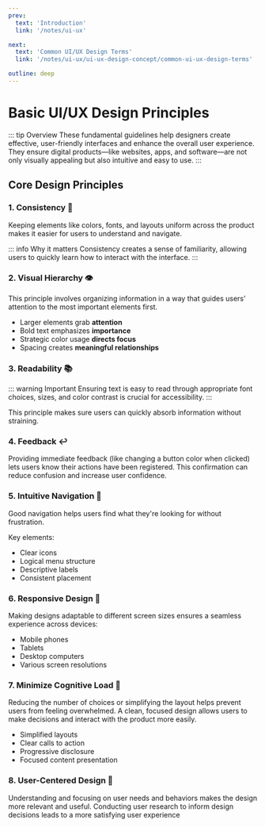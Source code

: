```yaml
---
prev:
  text: 'Introduction'
  link: '/notes/ui-ux'

next:
  text: 'Common UI/UX Design Terms'
  link: '/notes/ui-ux/ui-ux-design-concept/common-ui-ux-design-terms'

outline: deep
---
```


# Basic UI/UX Design Principles

::: tip Overview
These fundamental guidelines help designers create effective, user-friendly interfaces and enhance the overall user experience. They ensure digital products—like websites, apps, and software—are not only visually appealing but also intuitive and easy to use.
:::

## Core Design Principles

### 1. Consistency 🔄
Keeping elements like colors, fonts, and layouts uniform across the product makes it easier for users to understand and navigate. 

::: info Why it matters
Consistency creates a sense of familiarity, allowing users to quickly learn how to interact with the interface.
:::

### 2. Visual Hierarchy 👁️
This principle involves organizing information in a way that guides users' attention to the most important elements first. 

- Larger elements grab **attention**
- Bold text emphasizes **importance**
- Strategic color usage **directs focus**
- Spacing creates **meaningful relationships**

### 3. Readability 📚
::: warning Important
Ensuring text is easy to read through appropriate font choices, sizes, and color contrast is crucial for accessibility.
:::

This principle makes sure users can quickly absorb information without straining.

### 4. Feedback ↩️
Providing immediate feedback (like changing a button color when clicked) lets users know their actions have been registered. This confirmation can reduce confusion and increase user confidence.

### 5. Intuitive Navigation 🧭
Good navigation helps users find what they're looking for without frustration.

Key elements:
- Clear icons
- Logical menu structure
- Descriptive labels
- Consistent placement

### 6. Responsive Design 📱
Making designs adaptable to different screen sizes ensures a seamless experience across devices:
- Mobile phones
- Tablets
- Desktop computers
- Various screen resolutions

### 7. Minimize Cognitive Load 🧠
Reducing the number of choices or simplifying the layout helps prevent users from feeling overwhelmed. A clean, focused design allows users to make decisions and interact with the product more easily.

- Simplified layouts
- Clear calls to action
- Progressive disclosure
- Focused content presentation

### 8. User-Centered Design 👥
Understanding and focusing on user needs and behaviors makes the design more relevant and useful. Conducting user research to inform design decisions leads to a more satisfying user experience